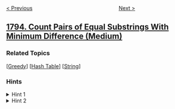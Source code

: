 <!--|This file generated by command(leetcode description); DO NOT EDIT.    |-->
<!--+----------------------------------------------------------------------+-->
<!--|@author    openset <openset.wang@gmail.com>                           |-->
<!--|@link      https://github.com/openset                                 |-->
<!--|@home      https://github.com/openset/leetcode                        |-->
<!--+----------------------------------------------------------------------+-->

[< Previous](../maximum-score-of-a-good-subarray "Maximum Score of a Good Subarray")
　　　　　　　　　　　　　　　　
[Next >](../rearrange-products-table "Rearrange Products Table")

## [1794. Count Pairs of Equal Substrings With Minimum Difference (Medium)](https://leetcode.com/problems/count-pairs-of-equal-substrings-with-minimum-difference "统计距离最小的子串对个数")



### Related Topics
  [[Greedy](../../tag/greedy/README.md)]
  [[Hash Table](../../tag/hash-table/README.md)]
  [[String](../../tag/string/README.md)]

### Hints
<details>
<summary>Hint 1</summary>
If the chosen substrings are of size larger than 1, then you can remove all but the first character from both substrings, and you'll get equal substrings of size 1, with the same a but less j. Hence, it's always optimal to choose substrings of size 1.
</details>

<details>
<summary>Hint 2</summary>
If you choose a specific letter, then it's optimal to choose its first occurrence in firstString, and its last occurrence in secondString, to minimize j-a.
</details>
